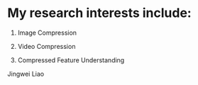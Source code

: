 

# My research interests include:

1. Image Compression

2. Video Compression

3. Compressed Feature Understanding




Jingwei Liao